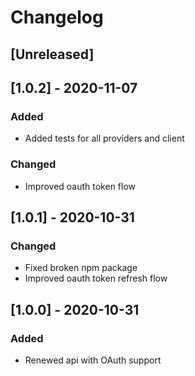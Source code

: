 # Changelog

## [Unreleased]

## [1.0.2] - 2020-11-07

### Added

- Added tests for all providers and client

### Changed

- Improved oauth token flow

## [1.0.1] - 2020-10-31

### Changed

- Fixed broken npm package
- Improved oauth token refresh flow

## [1.0.0] - 2020-10-31

### Added

- Renewed api with OAuth support
